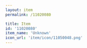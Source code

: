 ```yaml
---
layout: item
permalink: /11020080

title: Item
id: '11020080'
item_name: 'Unknown'
icon_url: 'item/icon/11050048.png'
---
```

